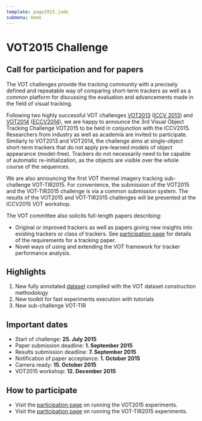```yaml
---
template: page2015.jade
submenu: Home
---
```


# VOT2015 Challenge

## Call for participation and for papers

The VOT challenges provide the tracking community with a precisely defined and repeatable way of comparing short-term trackers as well as a common platform for discussing the evaluation and advancements made in the field of visual tracking.

Following two highly successful VOT challenges [VOT2013](/vot2013/) ([ICCV 2013](http://www.iccv2013.org/)) and [VOT2014](/vot2014/) ([ECCV2014](http://eccv2014.org/)), we are happy to announce the 3rd Visual Object Tracking Challenge VOT2015 to be held in conjunction with the ICCV2015. Researchers from industry as well as academia are invited to participate. Similarly to VOT2013 and VOT2014, the challenge aims at single-object short-term trackers that do not apply pre-learned models of object appearance (model-free). Trackers do not necessarily need to be capable of automatic re-initialization, as the objects are visible over the whole course of the sequences.

We are also announcing the first VOT thermal imagery tracking sub-challenge VOT-TIR2015. For convenience, the submission of the VOT2015 and the VOT-TIR2015 challenge is via a common submission system. The results of the VOT2015 and VOT-TIR2015 challenges will be presented at the ICCV2015 VOT workshop.

The VOT committee also solicits full-length papers describing:

* Original or improved trackers as well as papers giving new insights into existing trackers or class of trackers. See [participation page](participate.html) for details of the requirements for a tracking paper.
* Novel ways of using and extending the VOT framework for tracker performance analysis.


## Highlights

1. New fully annotated [dataset](dataset.html) compiled with the VOT dataset construction methodology
2. New toolkit for fast experiments execution with tutorials
3. New sub-challenge VOT-TIR

## Important dates 

* Start of challenge: **25. July 2015**
* Paper submission deadline: **1. September 2015**
* Results submission deadline: **7. September 2015**
* Notification of paper acceptance: **1. October 2015**
* Camera ready: **15. October 2015**
* VOT2015 workshop: **12. December 2015**

## How to participate

* Visit the [participation page](participate.html) on running the VOT2015 experiments.
* Visit the [participation page](participate.html) on running the VOT-TIR2015 experiments.

